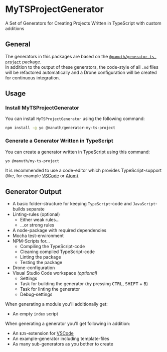# MyTSProjectGenerator
A Set of Generators for Creating Projects Written in TypeScript with custom additions

## General
The generators in this packages are based on the [`@manuth/generator-ts-project`][TSProjectGenerator] package.  
In addition to the output of these generators, the code-style of all `.md` files will be refactored automatically and a Drone configuration will be created for continuous integration.

## Usage
### Install MyTSProjectGenerator
You can install `MyTSProjectGenerator` using the following command:

```bash
npm install -g yo @manuth/generator-my-ts-project
```

### Generate a Generator Written in TypeScript
You can create a generator written in TypeScript using this command:

```bash
yo @manuth/my-ts-project
```

It is recommended to use a code-editor which provides TypeScript-support (like, for example [VSCode] or [Atom]).

## Generator Output
  - A basic folder-structure for keeping `TypeScript`-code and `JavaScript`-builds separate
  - Linting-rules (optional)
    - Either weak rules…
    - …or strong rules
  - A node-package with required dependencies
  - Mocha test-environment
  - NPM-Scripts for…
    - Compiling the TypeScript-code
    - Cleaning compiled TypeScript-code
    - Linting the package
    - Testing the package
 - Drone-configuration
 - Visual Studio Code workspace _(optional)_
    - Settings
    - Task for building the generator (by pressing <kbd>CTRL</kbd>, <kbd>SHIFT</kbd> + <kbd>B</kbd>)
    - Task for linting the generator
    - Debug-settings

When generating a module you'll additionally get:
  - An empty `index` script

When generating a generator you'll get following in addition:
  - An `EJS`-extension for [VSCode]
  - An example-generator including template-files
  - As many sub-generators as you bother to create

<!--- References -->
[VSCode]: https://code.visualstudio.com/
[Atom]: https://atom.io/
[TSProjectGenerator]: https://github.com/manuth/TSProjectGenerator/tree/master/packages/generator-ts-project
